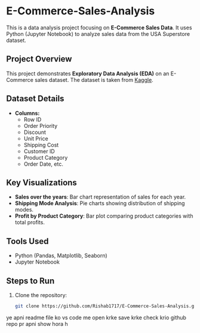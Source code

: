 # E-Commerce-Sales-Analysis

This is a data analysis project focusing on **E-Commerce Sales Data**. It uses Python (Jupyter Notebook) to analyze sales data from the USA Superstore dataset.

## Project Overview

This project demonstrates **Exploratory Data Analysis (EDA)** on an E-Commerce sales dataset. The dataset is taken from [Kaggle](https://www.kaggle.com/datasets/anuragupadhyay6212/superstore-usadataset?resource=download).

## Dataset Details

- **Columns:**
  - Row ID
  - Order Priority
  - Discount
  - Unit Price
  - Shipping Cost
  - Customer ID
  - Product Category
  - Order Date, etc.

## Key Visualizations
- **Sales over the years**: Bar chart representation of sales for each year.
- **Shipping Mode Analysis**: Pie charts showing distribution of shipping modes.
- **Profit by Product Category**: Bar plot comparing product categories with total profits.

## Tools Used
- Python (Pandas, Matplotlib, Seaborn)
- Jupyter Notebook

## Steps to Run
1. Clone the repository:
   ```bash
   git clone https://github.com/Rishab1717/E-Commerce-Sales-Analysis.git


ye apni readme file ko vs code me open krke save krke check krio github repo pr apni show hora h